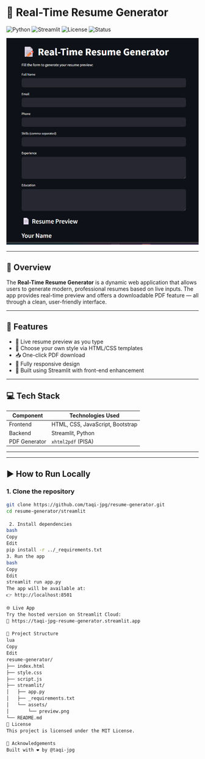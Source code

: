 # 🧾 Real-Time Resume Generator

![Python](https://img.shields.io/badge/Python-3.10-blue?logo=python)
![Streamlit](https://img.shields.io/badge/Built%20with-Streamlit-orange?logo=streamlit)
![License](https://img.shields.io/badge/License-MIT-green)
![Status](https://img.shields.io/badge/Project-Active-success)

![Live Preview](streamlit/preview.png)



---

## 🚀 Overview

The **Real-Time Resume Generator** is a dynamic web application that allows users to generate modern, professional resumes based on live inputs. The app provides real-time preview and offers a downloadable PDF feature — all through a clean, user-friendly interface.

---

## 🔧 Features

- 📄 Live resume preview as you type  
- 🎨 Choose your own style via HTML/CSS templates  
- 📥 One-click PDF download  
- 📱 Fully responsive design  
- 🧠 Built using Streamlit with front-end enhancement

---

## 💻 Tech Stack

| Component      | Technologies Used              |
|----------------|-------------------------------|
| Frontend       | HTML, CSS, JavaScript, Bootstrap |
| Backend        | Streamlit, Python              |
| PDF Generator  | `xhtml2pdf` (PISA)             |

---

---

## ▶️ How to Run Locally

### 1. Clone the repository

```bash
git clone https://github.com/taqi-jpg/resume-generator.git
cd resume-generator/streamlit

 2. Install dependencies
bash
Copy
Edit
pip install -r ../_requirements.txt
3. Run the app
bash
Copy
Edit
streamlit run app.py
The app will be available at:
👉 http://localhost:8501

🌐 Live App
Try the hosted version on Streamlit Cloud:
🔗 https://taqi-jpg-resume-generator.streamlit.app

📁 Project Structure
lua
Copy
Edit
resume-generator/
├── index.html
├── style.css
├── script.js
├── streamlit/
│   ├── app.py
│   ├── _requirements.txt
│   └── assets/
│       └── preview.png
└── README.md
📜 License
This project is licensed under the MIT License.

🙌 Acknowledgements
Built with ❤️ by @taqi-jpg
